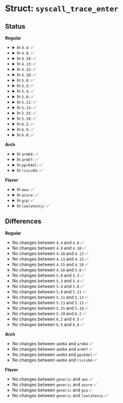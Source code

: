 # Struct: <code>syscall_trace_enter</code>

## Status
<b>Regular</b>
<ul>
<li>
<details>
<summary>In <code>4.4</code>: ✅</summary>

```c
struct syscall_trace_enter {
    struct trace_entry ent;
    int nr;
    long unsigned int args[0];
};
```
</details>
</li>
<li>
<details>
<summary>In <code>4.8</code>: ✅</summary>

```c
struct syscall_trace_enter {
    struct trace_entry ent;
    int nr;
    long unsigned int args[0];
};
```
</details>
</li>
<li>
<details>
<summary>In <code>4.10</code>: ✅</summary>

```c
struct syscall_trace_enter {
    struct trace_entry ent;
    int nr;
    long unsigned int args[0];
};
```
</details>
</li>
<li>
<details>
<summary>In <code>4.13</code>: ✅</summary>

```c
struct syscall_trace_enter {
    struct trace_entry ent;
    int nr;
    long unsigned int args[0];
};
```
</details>
</li>
<li>
<details>
<summary>In <code>4.15</code>: ✅</summary>

```c
struct syscall_trace_enter {
    struct trace_entry ent;
    int nr;
    long unsigned int args[0];
};
```
</details>
</li>
<li>
<details>
<summary>In <code>4.18</code>: ✅</summary>

```c
struct syscall_trace_enter {
    struct trace_entry ent;
    int nr;
    long unsigned int args[0];
};
```
</details>
</li>
<li>
<details>
<summary>In <code>5.0</code>: ✅</summary>

```c
struct syscall_trace_enter {
    struct trace_entry ent;
    int nr;
    long unsigned int args[0];
};
```
</details>
</li>
<li>
<details>
<summary>In <code>5.3</code>: ✅</summary>

```c
struct syscall_trace_enter {
    struct trace_entry ent;
    int nr;
    long unsigned int args[0];
};
```
</details>
</li>
<li>
<details>
<summary>In <code>5.4</code>: ✅</summary>

```c
struct syscall_trace_enter {
    struct trace_entry ent;
    int nr;
    long unsigned int args[0];
};
```
</details>
</li>
<li>
<details>
<summary>In <code>5.8</code>: ✅</summary>

```c
struct syscall_trace_enter {
    struct trace_entry ent;
    int nr;
    long unsigned int args[0];
};
```
</details>
</li>
<li>
<details>
<summary>In <code>5.11</code>: ✅</summary>

```c
struct syscall_trace_enter {
    struct trace_entry ent;
    int nr;
    long unsigned int args[0];
};
```
</details>
</li>
<li>
<details>
<summary>In <code>5.13</code>: ✅</summary>

```c
struct syscall_trace_enter {
    struct trace_entry ent;
    int nr;
    long unsigned int args[0];
};
```
</details>
</li>
<li>
<details>
<summary>In <code>5.15</code>: ✅</summary>

```c
struct syscall_trace_enter {
    struct trace_entry ent;
    int nr;
    long unsigned int args[0];
};
```
</details>
</li>
<li>
<details>
<summary>In <code>5.19</code>: ✅</summary>

```c
struct syscall_trace_enter {
    struct trace_entry ent;
    int nr;
    long unsigned int args[0];
};
```
</details>
</li>
<li>
<details>
<summary>In <code>6.2</code>: ✅</summary>

```c
struct syscall_trace_enter {
    struct trace_entry ent;
    int nr;
    long unsigned int args[0];
};
```
</details>
</li>
<li>
<details>
<summary>In <code>6.5</code>: ✅</summary>

```c
struct syscall_trace_enter {
    struct trace_entry ent;
    int nr;
    long unsigned int args[0];
};
```
</details>
</li>
<li>
<details>
<summary>In <code>6.8</code>: ✅</summary>

```c
struct syscall_trace_enter {
    struct trace_entry ent;
    int nr;
    long unsigned int args[0];
};
```
</details>
</li>
</ul>
<b>Arch</b>
<ul>
<li>
<details>
<summary>In <code>arm64</code>: ✅</summary>

```c
struct syscall_trace_enter {
    struct trace_entry ent;
    int nr;
    long unsigned int args[0];
};
```
</details>
</li>
<li>
<details>
<summary>In <code>armhf</code>: ✅</summary>

```c
struct syscall_trace_enter {
    struct trace_entry ent;
    int nr;
    long unsigned int args[0];
};
```
</details>
</li>
<li>
<details>
<summary>In <code>ppc64el</code>: ✅</summary>

```c
struct syscall_trace_enter {
    struct trace_entry ent;
    int nr;
    long unsigned int args[0];
};
```
</details>
</li>
<li>
<details>
<summary>In <code>riscv64</code>: ✅</summary>

```c
struct syscall_trace_enter {
    struct trace_entry ent;
    int nr;
    long unsigned int args[0];
};
```
</details>
</li>
</ul>
<b>Flavor</b>
<ul>
<li>
<details>
<summary>In <code>aws</code>: ✅</summary>

```c
struct syscall_trace_enter {
    struct trace_entry ent;
    int nr;
    long unsigned int args[0];
};
```
</details>
</li>
<li>
<details>
<summary>In <code>azure</code>: ✅</summary>

```c
struct syscall_trace_enter {
    struct trace_entry ent;
    int nr;
    long unsigned int args[0];
};
```
</details>
</li>
<li>
<details>
<summary>In <code>gcp</code>: ✅</summary>

```c
struct syscall_trace_enter {
    struct trace_entry ent;
    int nr;
    long unsigned int args[0];
};
```
</details>
</li>
<li>
<details>
<summary>In <code>lowlatency</code>: ✅</summary>

```c
struct syscall_trace_enter {
    struct trace_entry ent;
    int nr;
    long unsigned int args[0];
};
```
</details>
</li>
</ul>

## Differences
<b>Regular</b>
<ul>
<li>
No changes between <code>4.4</code> and <code>4.8</code> ✅
</li>
<li>
No changes between <code>4.8</code> and <code>4.10</code> ✅
</li>
<li>
No changes between <code>4.10</code> and <code>4.13</code> ✅
</li>
<li>
No changes between <code>4.13</code> and <code>4.15</code> ✅
</li>
<li>
No changes between <code>4.15</code> and <code>4.18</code> ✅
</li>
<li>
No changes between <code>4.18</code> and <code>5.0</code> ✅
</li>
<li>
No changes between <code>5.0</code> and <code>5.3</code> ✅
</li>
<li>
No changes between <code>5.3</code> and <code>5.4</code> ✅
</li>
<li>
No changes between <code>5.4</code> and <code>5.8</code> ✅
</li>
<li>
No changes between <code>5.8</code> and <code>5.11</code> ✅
</li>
<li>
No changes between <code>5.11</code> and <code>5.13</code> ✅
</li>
<li>
No changes between <code>5.13</code> and <code>5.15</code> ✅
</li>
<li>
No changes between <code>5.15</code> and <code>5.19</code> ✅
</li>
<li>
No changes between <code>5.19</code> and <code>6.2</code> ✅
</li>
<li>
No changes between <code>6.2</code> and <code>6.5</code> ✅
</li>
<li>
No changes between <code>6.5</code> and <code>6.8</code> ✅
</li>
</ul>
<b>Arch</b>
<ul>
<li>
No changes between <code>amd64</code> and <code>arm64</code> ✅
</li>
<li>
No changes between <code>amd64</code> and <code>armhf</code> ✅
</li>
<li>
No changes between <code>amd64</code> and <code>ppc64el</code> ✅
</li>
<li>
No changes between <code>amd64</code> and <code>riscv64</code> ✅
</li>
</ul>
<b>Flavor</b>
<ul>
<li>
No changes between <code>generic</code> and <code>aws</code> ✅
</li>
<li>
No changes between <code>generic</code> and <code>azure</code> ✅
</li>
<li>
No changes between <code>generic</code> and <code>gcp</code> ✅
</li>
<li>
No changes between <code>generic</code> and <code>lowlatency</code> ✅
</li>
</ul>
